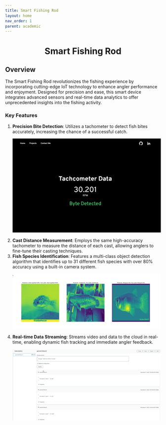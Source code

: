 ```yaml
---
title: Smart Fishing Rod
layout: home
nav_order: 1
parent: academic
---
```


<h1 align="center"> Smart Fishing Rod </h1>


<h2>Overview</h2>

The Smart Fishing Rod revolutionizes the fishing experience by incorporating cutting-edge IoT technology to enhance angler performance and enjoyment. Designed for precision and ease, this smart device integrates advanced sensors and real-time data analytics to offer unprecedented insights into the fishing activity.

<h3>Key Features</h3>
<ol>
<li><b>Precision Bite Detection</b>:
    Utilizes a tachometer to detect fish bites accurately, increasing the chance of a successful catch. </li>
    
<p align="center"><img src= "/images/fishing-rod/fishingRodUI.png" Width=600/>
<li><b>Cast Distance Measurement</b>:
    Employs the same high-accuracy tachometer to measure the distance of each cast, allowing anglers to fine-tune their casting techniques.</li>
<li><b>Fish Species Identification</b>:
    Features a multi-class object detection algorithm that identifies up to 31 different fish species with over 80% accuracy using a built-in camera system.</li>
    
<p align="center"><img src= "/images/fishing-rod/ML-fish-detection.png" width=700>
<li><b>Real-time Data Streaming</b>:
    Streams video and data to the cloud in real-time, enabling dynamic fish tracking and immediate angler feedback.</li>
    
<p align="center"><img src= "/images/fishing-rod/fishingRodAWS.png" width=600>
</ol>
